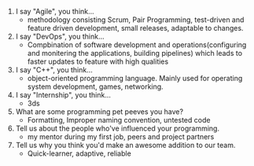 1. I say "Agile", you think...
    - methodology consisting Scrum, Pair Programming, test-driven and feature driven development, small releases, adaptable to changes.
2. I say "DevOps", you think...
    - Compbination of software development and operations(configuring and monitering the applications, building pipelines) which leads to faster updates to 
    feature with high qualities
3. I say "C++", you think...
    - object-oriented programming language. Mainly used for operating system development, games, networking.
4. I say "Internship", you think...
    - 3ds
5. What are some programming pet peeves you have?
    - Formatting, Improper naming convention, untested code
6. Tell us about the people who've influenced your programming.
    - my mentor during my first job, peers and project partners
7. Tell us why you think you'd make an awesome addition to our team.
    - Quick-learner, adaptive, reliable
